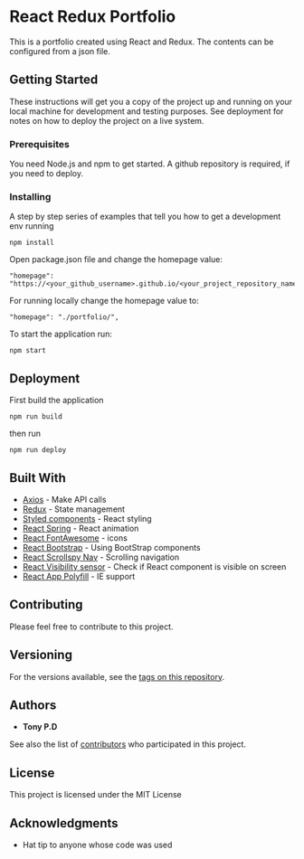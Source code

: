 # React Redux Portfolio

This is a portfolio created using React and Redux. The contents can be configured from a json file.

## Getting Started

These instructions will get you a copy of the project up and running on your local machine for development and testing purposes. See deployment for notes on how to deploy the project on a live system.

### Prerequisites

You need Node.js and npm to get started. A github repository is required, if you need to deploy.

### Installing

A step by step series of examples that tell you how to get a development env running

```
npm install
```
Open package.json file and change the homepage value:

```
"homepage": "https://<your_github_username>.github.io/<your_project_repository_name>/",
```
For running locally change the homepage value to:

```
"homepage": "./portfolio/",
```

To start the application run:

```
npm start
```

## Deployment

First build the application

```
npm run build
```
then run

```
npm run deploy
```

## Built With


* [Axios](https://github.com/axios/axios) - Make API calls
* [Redux](https://github.com/reduxjs/redux) - State management
* [Styled components](https://github.com/styled-components/styled-components) - React styling
* [React Spring](https://github.com/react-spring/react-spring) - React animation
* [React FontAwesome](https://github.com/FortAwesome/react-fontawesome) - icons
* [React Bootstrap](https://react-bootstrap.github.io/getting-started/introduction) - Using BootStrap components
* [React Scrollspy Nav](https://github.com/StephenWeiXu/react-scrollspy-nav) - Scrolling navigation
* [React Visibility sensor](https://github.com/joshwnj/react-visibility-sensor) - Check if React component is visible on screen
* [React App Polyfill](https://github.com/facebook/create-react-app/tree/master/packages/react-app-polyfill) - IE support

## Contributing

Please feel free to contribute to this project.

## Versioning

For the versions available, see the [tags on this repository](https://github.com/tony-pd/portfolio/tags). 

## Authors

* **Tony P.D**

See also the list of [contributors](https://github.com/tony-pd/portfolio/graphs/contributors) who participated in this project.

## License

This project is licensed under the MIT License

## Acknowledgments

* Hat tip to anyone whose code was used